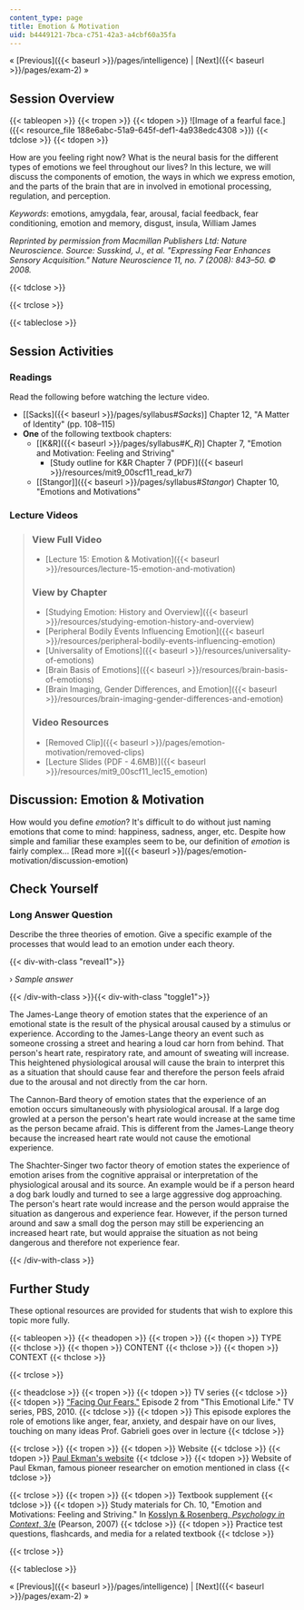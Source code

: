 ```yaml
---
content_type: page
title: Emotion & Motivation
uid: b4449121-7bca-c751-42a3-a4cbf60a35fa
---
```


« [Previous]({{< baseurl >}}/pages/intelligence) | [Next]({{< baseurl >}}/pages/exam-2) »

Session Overview
----------------

{{< tableopen >}}
{{< tropen >}}
{{< tdopen >}}
![Image of a fearful face.]({{< resource_file 188e6abc-51a9-645f-def1-4a938edc4308 >}})
{{< tdclose >}}
{{< tdopen >}}


How are you feeling right now? What is the neural basis for the different types of emotions we feel throughout our lives? In this lecture, we will discuss the components of emotion, the ways in which we express emotion, and the parts of the brain that are in involved in emotional processing, regulation, and perception.

_Keywords_: emotions, amygdala, fear, arousal, facial feedback, fear conditioning, emotion and memory, disgust, insula, William James

_Reprinted by permission from Macmillan Publishers Ltd: Nature Neuroscience. Source: Susskind, J., et al. "Expressing Fear Enhances Sensory Acquisition." Nature Neuroscience 11, no. 7 (2008): 843–50. © 2008._


{{< tdclose >}}

{{< trclose >}}

{{< tableclose >}}

Session Activities
------------------

### Readings

Read the following before watching the lecture video.

*   \[[Sacks]({{< baseurl >}}/pages/syllabus#_Sacks_)\] Chapter 12, "A Matter of Identity" (pp. 108–115)
*   **One** of the following textbook chapters:
    *   \[[K&R]({{< baseurl >}}/pages/syllabus#_K_R_)\] Chapter 7, "Emotion and Motivation: Feeling and Striving"
        *   [Study outline for K&R Chapter 7 (PDF)]({{< baseurl >}}/resources/mit9_00scf11_read_kr7)
    *   [\[Stangor\]]({{< baseurl >}}/pages/syllabus#_Stangor_) Chapter 10, "Emotions and Motivations"

### Lecture Videos

> ### View Full Video
> 
> *   [Lecture 15: Emotion & Motivation]({{< baseurl >}}/resources/lecture-15-emotion-and-motivation)
> 
> ### View by Chapter
> 
> *   [Studying Emotion: History and Overview]({{< baseurl >}}/resources/studying-emotion-history-and-overview)
> *   [Peripheral Bodily Events Influencing Emotion]({{< baseurl >}}/resources/peripheral-bodily-events-influencing-emotion)
> *   [Universality of Emotions]({{< baseurl >}}/resources/universality-of-emotions)
> *   [Brain Basis of Emotions]({{< baseurl >}}/resources/brain-basis-of-emotions)
> *   [Brain Imaging, Gender Differences, and Emotion]({{< baseurl >}}/resources/brain-imaging-gender-differences-and-emotion)
> 
> ### Video Resources
> 
> *   [Removed Clip]({{< baseurl >}}/pages/emotion-motivation/removed-clips)
> *   [Lecture Slides (PDF - 4.6MB)]({{< baseurl >}}/resources/mit9_00scf11_lec15_emotion)

Discussion: Emotion & Motivation
--------------------------------

How would you define _emotion_? It's difficult to do without just naming emotions that come to mind: happiness, sadness, anger, etc. Despite how simple and familiar these examples seem to be, our definition of _emotion_ is fairly complex… [Read more »]({{< baseurl >}}/pages/emotion-motivation/discussion-emotion)

Check Yourself
--------------

### Long Answer Question

Describe the three theories of emotion. Give a specific example of the processes that would lead to an emotion under each theory.

{{< div-with-class "reveal1">}}

› _Sample answer_

{{< /div-with-class >}}{{< div-with-class "toggle1">}}

The James-Lange theory of emotion states that the experience of an emotional state is the result of the physical arousal caused by a stimulus or experience. According to the James-Lange theory an event such as someone crossing a street and hearing a loud car horn from behind. That person's heart rate, respiratory rate, and amount of sweating will increase. This heightened physiological arousal will cause the brain to interpret this as a situation that should cause fear and therefore the person feels afraid due to the arousal and not directly from the car horn.

The Cannon-Bard theory of emotion states that the experience of an emotion occurs simultaneously with physiological arousal. If a large dog growled at a person the person's heart rate would increase at the same time as the person became afraid. This is different from the James-Lange theory because the increased heart rate would not cause the emotional experience.

The Shachter-Singer two factor theory of emotion states the experience of emotion arises from the cognitive appraisal or interpretation of the physiological arousal and its source. An example would be if a person heard a dog bark loudly and turned to see a large aggressive dog approaching. The person's heart rate would increase and the person would appraise the situation as dangerous and experience fear. However, if the person turned around and saw a small dog the person may still be experiencing an increased heart rate, but would appraise the situation as not being dangerous and therefore not experience fear.

{{< /div-with-class >}}

Further Study
-------------

These optional resources are provided for students that wish to explore this topic more fully.

{{< tableopen >}}
{{< theadopen >}}
{{< tropen >}}
{{< thopen >}}
TYPE
{{< thclose >}}
{{< thopen >}}
CONTENT
{{< thclose >}}
{{< thopen >}}
CONTEXT
{{< thclose >}}

{{< trclose >}}

{{< theadclose >}}
{{< tropen >}}
{{< tdopen >}}
TV series
{{< tdclose >}}
{{< tdopen >}}
["Facing Our Fears."](http://www.pbs.org/thisemotionallife/series/episodes/2) Episode 2 from "This Emotional Life." TV series, PBS, 2010.
{{< tdclose >}}
{{< tdopen >}}
This episode explores the role of emotions like anger, fear, anxiety, and despair have on our lives, touching on many ideas Prof. Gabrieli goes over in lecture
{{< tdclose >}}

{{< trclose >}}
{{< tropen >}}
{{< tdopen >}}
Website
{{< tdclose >}}
{{< tdopen >}}
[Paul Ekman's website](http://www.paulekman.com/)
{{< tdclose >}}
{{< tdopen >}}
Website of Paul Ekman, famous pioneer researcher on emotion mentioned in class
{{< tdclose >}}

{{< trclose >}}
{{< tropen >}}
{{< tdopen >}}
Textbook supplement
{{< tdclose >}}
{{< tdopen >}}
Study materials for Ch. 10, "Emotion and Motivations: Feeling and Striving." In [Kosslyn & Rosenberg, _Psychology in Context_, 3/e](http://www.pearsonhighered.com/educator/product/Fundamentals-of-Psychology-in-Context/9780205507573.page) (Pearson, 2007)
{{< tdclose >}}
{{< tdopen >}}
Practice test questions, flashcards, and media for a related textbook
{{< tdclose >}}

{{< trclose >}}

{{< tableclose >}}

« [Previous]({{< baseurl >}}/pages/intelligence) | [Next]({{< baseurl >}}/pages/exam-2) »